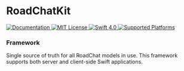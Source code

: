 # RoadChatKit

<a href="https://app.swaggerhub.com/apis/niksauer/RoadChat/1.0.0">
<img src="http://img.shields.io/badge/read_the-docs-92A8D1.svg" alt="Documentation">
</a>
<a href="license">
<img src="http://img.shields.io/badge/license-AGPLv3-brightgreen.svg" alt="MIT License">
</a>
<a href="https://swift.org">
<img src="http://img.shields.io/badge/swift-4.0-brightgreen.svg" alt="Swift 4.0">
</a>
<a href="https://github.com/niksauer/RoadChatKit">
<img src="https://img.shields.io/badge/platform-ios%20%7C%20watchos%20%7C%20macos-lightgrey.svg" alt="Supported Platforms">
</a>


### Framework
Single source of truth for all RoadChat models in use. This framework supports both server and client-side Swift applications.
